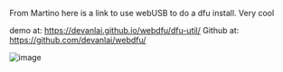 


From Martino here is a link to use webUSB to do a dfu install. Very cool


demo at:  https://devanlai.github.io/webdfu/dfu-util/
Github at:  https://github.com/devanlai/webdfu/





![image](https://github.com/hpssjellis/tinyMLjs/assets/5605614/c623c5c3-c51f-4863-98d6-7ae03a4c00e8)
